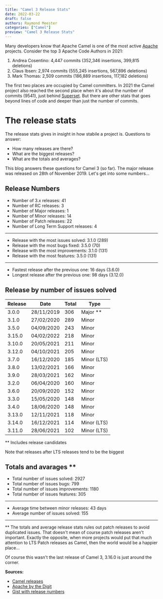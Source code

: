 ```yaml
---
title: "Camel 3 Release Stats"
date: 2022-03-22
draft: false
authors: Raymond Meester
categories: ["Camel"]
preview: "Camel 3 Release Stats"
---
```


Many developers know that Apache Camel is one of the most active [Apache](https://apache.org/) projects. Consider the top 3 Apache Code Authors in 2021:

1.   Andrea Cosentino: 4,447 commits (352,346 insertions, 399,815 deletions)
2.   Claus Ibsen: 2,974 commits (555,245 insertions, 567,896 deletions)
3.   Mark Thomas: 2,509 commits (186,889 insertions, 117,182 deletions)

The first two places are occupied by Camel committers. In 2021 the Camel project also reached the second place when it's about the number of commits (9541), just behind [Superset](https://superset.apache.org/). 
But there are other stats that goes beyond lines of code and deeper than just the number of commits. 

# The release stats

The release stats gives in insight in how stabile a project is. Questions to answer:

* How many releases are there?
* What are the biggest releases?
* What are the totals and averages?

This blog answers these questions for Camel 3 (so far). The major release was released on 28th of November 2019. Let's get into some numbers...


## Release Numbers

* Number of 3.x releases: 41
* Number of RC releases: 3
* Number of Major releases: 1
* Number of Minor releases: 14
* Number of Patch releases: 22
* Number of Long Term Support releases: 4

---
* Release with the most issues solved: 3.1.0 (289)
* Release with the most bugs fixed: 3.5.0 (70)
* Release with the most improvements: 3.1.0 (131)
* Release with the most features: 3.5.0 (131)
---
* Fastest release after the previous one: 16 days (3.6.0)
* Longest release after the previous one: 98 days (3.12.0)


## Release by number of issues solved

| Release | Date       | Total | Type        |
| ------- | ---------- | ----- | ----------- |
| 3.0.0   | 28/11/2019 | 306   | Major **      |
| 3.1.0   | 27/02/2020 | 289   | Minor       |
| 3.5.0   | 04/09/2020 | 243   | Minor       |
| 3.15.0  | 04/02/2022 | 218   | Minor       |
| 3.10.0  | 20/05/2021 | 211   | Minor       |
| 3.12.0  | 04/10/2021 | 205   | Minor       |
| 3.7.0   | 16/12/2020 | 185   | Minor (LTS) |
| 3.8.0   | 13/02/2021 | 166   | Minor       |
| 3.9.0   | 28/03/2021 | 162   | Minor       |
| 3.2.0   | 06/04/2020 | 160   | Minor       |
| 3.6.0   | 20/09/2020 | 152   | Minor       |
| 3.3.0   | 15/05/2020 | 148   | Minor       |
| 3.4.0   | 18/06/2020 | 148   | Minor       |
| 3.13.0  | 12/11/2021 | 118   | Minor       |
| 3.14.0  | 16/12/2021 | 114   | Minor (LTS) |
| 3.11.0  | 28/06/2021 | 102   | Minor (LTS) |

** Includes release candidates

Note that releases after LTS releases tend to be the biggest

## Totals and avarages **

* Total number of issues solved: 2927
* Total number of issues bugs: 799
* Total number of issues improvements: 1180
* Total number of issues features: 305
---
* Average time between minor releases: 43 days
* Average number of issues solved: 155
---
 
** The totals and average release stats rules out patch releases to avoid duplicated issues. That doesn't mean of course patch releases aren't important.
Exactly the opposite, when more projects would put that much attention to LTS Patch releases as Camel, then the world would be a happier place...

Of course this wasn't the last release of Camel 3, 3.16.0 is just around the corner.

**Sources:**

* [Camel releases](https://camel.apache.org/releases/)
* [Apache by the Digit](https://blogs.apache.org/foundation/entry/apache-in-2021-by-the)
* [Gist with release numbers](https://gist.github.com/assimbly/dc7cbd9aa90b67e42e5f66a84aae996f)

